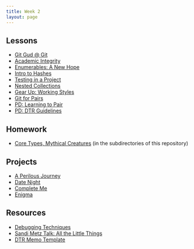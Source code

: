 ```yaml
---
title: Week 2
layout: page
---
```


## Lessons

* [Git Gud @ Git](../lessons/branching_in_git)
* [Academic Integrity](../lessons/academic_integrity)
* [Enumerables: A New Hope](../lessons/beginner_enumerables)
* [Intro to Hashes](../lessons/hashes_arts_and_crafts)
* [Testing in a Project](../lessons/testing_in_a_project)
* [Nested Collections](../lessons/nested_collections)
* [Gear Up: Working Styles](https://github.com/turingschool/gear-up/blob/master/m1_citizenship/session_3_intro_extro_ambivert_styles.markdown)
* [Git for Pairs](../lessons/git_for_pairs)
* [PD: Learning to Pair](../../career_development_curriculum/module_one/learning_to_pair)
* [PD: DTR Guidelines](../../career_development_curriculum/module_one/dtr_guidelines_memo)
<!-- * [Working with Objects](../lessons/working_with_objects.md) -->
<!-- No one's assigned to Enums: A New Hope, Ind timed (week 2, 4 & 5), or Intro to Hashes -->


## Homework

* [Core Types, Mythical Creatures](https://github.com/turingschool/ruby-exercises/) (in the subdirectories of this repository)


## Projects

* [A Perilous Journey](../projects/perilous_journey)
* [Date Night](../projects/date_night)
* [Complete Me](../projects/complete_me)
* [Enigma](../projects/enigma)


## Resources

* [Debugging Techniques](../slides/debugging)
* [Sandi Metz Talk: All the Little Things](https://www.youtube.com/watch?v=8bZh5LMaSmE)
* [DTR Memo Template](https://docs.google.com/document/d/1zMtgWhODQuP3KBNhrg6PtmPUkw0DIskqgggeyEzYZi4/edit)
